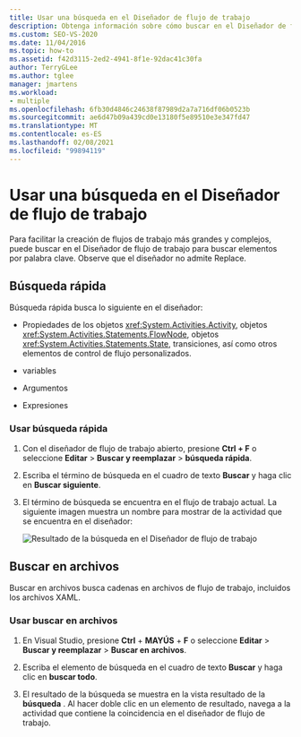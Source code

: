 ```yaml
---
title: Usar una búsqueda en el Diseñador de flujo de trabajo
description: Obtenga información sobre cómo buscar en el Diseñador de flujo de trabajo para buscar elementos por palabra clave para que pueda facilitar la creación de flujos de trabajo más grandes y complejos.
ms.custom: SEO-VS-2020
ms.date: 11/04/2016
ms.topic: how-to
ms.assetid: f42d3115-2ed2-4941-8f1e-92dac41c30fa
author: TerryGLee
ms.author: tglee
manager: jmartens
ms.workload:
- multiple
ms.openlocfilehash: 6fb30d4846c24638f87989d2a7a716df06b0523b
ms.sourcegitcommit: ae6d47b09a439cd0e13180f5e89510e3e347fd47
ms.translationtype: MT
ms.contentlocale: es-ES
ms.lasthandoff: 02/08/2021
ms.locfileid: "99894119"
---
```

# <a name="how-to-use-search-in-the-workflow-designer"></a>Usar una búsqueda en el Diseñador de flujo de trabajo

Para facilitar la creación de flujos de trabajo más grandes y complejos, puede buscar en el Diseñador de flujo de trabajo para buscar elementos por palabra clave. Observe que el diseñador no admite Replace.

## <a name="quick-find"></a>Búsqueda rápida

Búsqueda rápida busca lo siguiente en el diseñador:

- Propiedades de los objetos <xref:System.Activities.Activity>, objetos <xref:System.Activities.Statements.FlowNode>, objetos <xref:System.Activities.Statements.State>, transiciones, así como otros elementos de control de flujo personalizados.

- variables

- Argumentos

- Expresiones

### <a name="use-quick-find"></a>Usar búsqueda rápida

1. Con el diseñador de flujo de trabajo abierto, presione **Ctrl + F** o seleccione **Editar**  >  **Buscar y reemplazar**  >  **búsqueda rápida**.

2. Escriba el término de búsqueda en el cuadro de texto **Buscar** y haga clic en **Buscar siguiente**.

3. El término de búsqueda se encuentra en el flujo de trabajo actual. La siguiente imagen muestra un nombre para mostrar de la actividad que se encuentra en el diseñador:

   ![Resultado de la búsqueda en el Diseñador de flujo de trabajo](../workflow-designer/media/designersearch.png)

## <a name="find-in-files"></a>Buscar en archivos

Buscar en archivos busca cadenas en archivos de flujo de trabajo, incluidos los archivos XAML.

### <a name="use-find-in-files"></a>Usar buscar en archivos

1. En Visual Studio, presione **Ctrl** + **MAYÚS** + **F** o seleccione **Editar**  >  **Buscar y reemplazar**  >  **Buscar en archivos**.

2. Escriba el elemento de búsqueda en el cuadro de texto **Buscar** y haga clic en **buscar todo**.

3. El resultado de la búsqueda se muestra en la vista resultado de la **búsqueda** . Al hacer doble clic en un elemento de resultado, navega a la actividad que contiene la coincidencia en el diseñador de flujo de trabajo.